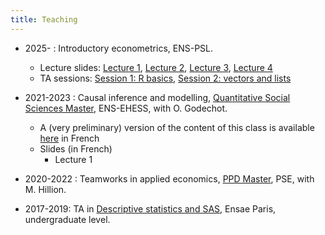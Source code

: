 ```yaml
---
title: Teaching
---
```

* 2025-         : Introductory econometrics, ENS-PSL.
  * Lecture slides: [Lecture 1](cours_seance_1.pdf), [Lecture 2](cours_seance_2.pdf), [Lecture 3](cours_seance_3.pdf),  [Lecture 4](cours_seance_4.pdf)
  * TA sessions: [Session 1: R basics](R_basics_exercises.pdf), [Session 2: vectors and lists](R_vectors_lists_exercises.pdf)
    
* 2021-2023    : Causal inference and modelling, [Quantitative Social Sciences Master](https://master-sciences-sociales.ens.psl.eu/qess-presentation/), ENS-EHESS, with O. Godechot.
  * A (very preliminary) version of the content of this class is available [here](https://pierrepora.github.io/inference_causale/) in French
  * Slides (in French)
    * Lecture 1

* 2020-2022    : Teamworks in applied economics, [PPD Master](https://www.parisschoolofeconomics.eu/en/teaching/masters-program/ppd-public-policy-and-development/), PSE, with M. Hillion.

* 2017-2019: TA in [Descriptive statistics and SAS](https://www.ensae.fr/courses/statistique-descriptive/), Ensae Paris, undergraduate level.
